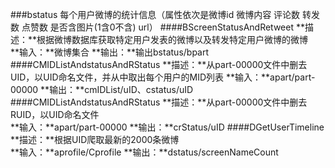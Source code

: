 ###bstatus
每个用户微博的统计信息（属性依次是微博id 微博内容 评论数 转发数 点赞数 是否含图片(1含0不含) url）
####BScreenStatusAndRetweet
**描述：**根据微博数据库获取特定用户发表的微博以及转发特定用户微博的微博	
**输入：**微博集合
**输出：**输出bstatus/bpart
####CMIDListAndstatusAndRStatus
**描述：**从part-00000文件中删去UID，以UID命名文件，并从中取出每个用户的MID列表
**输入：**apart/part-00000
**输出：**cmIDList/uID、cstatus/uID
####CMIDListAndstatusAndRStatus
**描述：**从part-00000文件中删去RUID，以UID命名文件	
**输入：**apart/part-00000
**输出：**crStatus/uID
####DGetUserTimeline
**描述：**根据UID爬取最新的2000条微博	
**输入：**aprofile/Cprofile
**输出：**dstatus/screenNameCount


